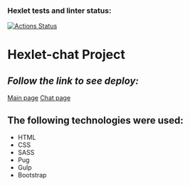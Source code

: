 ### Hexlet tests and linter status:
[![Actions Status](https://github.com/mrAnderson90/layout-designer-project-59/workflows/hexlet-check/badge.svg)](https://github.com/mrAnderson90/layout-designer-project-59/actions)

# Hexlet-chat Project

## _Follow the link to see deploy:_

[Main page](https://futuristic-chat.surge.sh/)
[Chat page](https://futuristic-chat.surge.sh/chat.html)

## The following technologies were used:
- HTML
- CSS
- SASS
- Pug
- Gulp
- Bootstrap